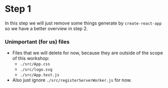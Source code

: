 # Step 1

In this step we will just remove some things generate by `create-react-app` so we have a better overview in step 2.

### Unimportant (for us) files

- Files that we will delete for now, because they are outside of the scope of this workshop:
  - `./src/App.css`
  - `./src/logo.svg`
  - `./src/App.test.js`
- Also just ignore `./src/registerServerWorker.js` for now.
